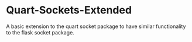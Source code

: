 # Quart-Sockets-Extended
A basic extension to the quart socket package to have similar functionality to the flask socket package.

